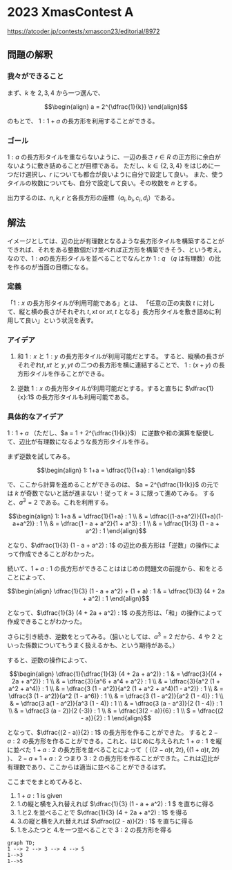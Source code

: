 # 2023 XmasContest A
https://atcoder.jp/contests/xmascon23/editorial/8972

## 問題の解釈
### 我々ができること
まず、$`k`$ を $`2, 3, 4 `$ から一つ選んで、

```math
\begin{align}
a = 2^{\dfrac{1}{k}}
\end{align}
```
のもとで、
$`1 : 1+a`$ の長方形を利用することができる。

### ゴール
$`1:a`$ の長方形タイルを重ならないように、一辺の長さ $r \in R$ の正方形に余白がないように敷き詰めることが目標である。
ただし、$`k \in \lbrace 2, 3, 4 \rbrace`$  をはじめに一つだけ選択し、$r$ についても都合が良いように自分で設定して良い。
また、使うタイルの枚数についても、自分で設定して良い。その枚数を $`n`$ とする。

出力するのは、$`n, k, r`$ と各長方形の座標（$`a_i, b_i, c_i, d_i`$）である。

## 解法
イメージとしては、辺の比が有理数となるような長方形タイルを構築することができれば、それをある整数個だけ並べれば正方形を構築できそう、という考え。
なので、$`1:a`$の長方形タイルを並べることでなんとか $`1 : q`$ （$`q`$ は有理数）の比を作るのが当面の目標になる。

### 定義
「$`1:x`$ の長方形タイルが利用可能である」とは、
「任意の正の実数 $`t`$ に対して、縦と横の長さがそれぞれ $`t, xt`$ or $`xt, t`$ となる」長方形タイルを敷き詰めに利用して良い」という状況を表す。

### アイデア
1. 和
$`1:x`$ と $`1:y`$ の長方形タイルが利用可能だとする。
すると、縦横の長さがそれぞれ$`t, xt`$ と $`y, yt`$ の二つの長方形を横に連結することで、
$`1: (x+y)`$ の長方形タイルを作ることができる。

3. 逆数
$`1:x`$ の長方形タイルが利用可能だとする。すると直ちに
$`\dfrac{1}{x}:1`$ の長方形タイルも利用可能である。

### 具体的なアイデア
$`1: 1+a`$ （ただし、$`a = 1 + 2^{\dfrac{1}{k}}`$） に逆数や和の演算を駆使して、辺比が有理数になるような長方形タイルを作る。

まず逆数を試してみる。
```math
\begin{align}
1: 1+a = \dfrac{1}{1+a} : 1
\end{align}
```
で、ここから計算を進めることができるのは、 $`a = 2^{\dfrac{1}{k}}`$ の元では $`k`$ が奇数でないと話が進まない！従って $k=3$ に限って進めてみる。
すると、$`a^3 = 2`$ である。これを利用する。

```math
\begin{align}
1: 1+a
& =  \dfrac{1}{1+a} : 1 \\
& = \dfrac{(1-a+a^2)}{(1+a)(1-a+a^2)} : 1 \\
& = \dfrac{1 - a + a^2}{1 + a^3} : 1 \\
& = \dfrac{1}{3} (1 - a + a^2) : 1 
\end{align}
```
となり、$`\dfrac{1}{3} (1 - a + a^2) : 1`$ の辺比の長方形は「逆数」の操作によって作成できることがわかった。

続いて、$`1 + a : 1`$ の長方形ができることははじめの問題文の前提から、和をとることによって、

```math
\begin{align}
\dfrac{1}{3} (1 - a + a^2) + (1 + a) : 1 & =
\dfrac{1}{3} (4 + 2a + a^2) : 1
\end{align}
```

となって、$`\dfrac{1}{3} (4 + 2a + a^2) : 1`$ の長方形は、「和」の操作によって作成できることがわかった。

さらに引き続き、逆数をとってみる。（狙いとしては、$` a^3 = 2 `$ だから、$`4`$ や $`2`$ といった係数についてもうまく扱えるかも、という期待がある。）

すると、逆数の操作によって、

```math
\begin{align}
\dfrac{1}{\dfrac{1}{3} (4 + 2a + a^2)} : 1
& = \dfrac{3}{(4 + 2a + a^2)} : 1 \\
& = \dfrac{3}{a^6 + a^4 + a^2} : 1 \\
& = \dfrac{3}{a^2 (1 + a^2 + a^4)} : 1 \\
& = \dfrac{3 (1 - a^2)}{a^2 (1 + a^2 + a^4)(1 - a^2)} : 1 \\
& = \dfrac{3 (1 - a^2)}{a^2 (1 - a^6)} : 1 \\
& = \dfrac{3 (1 - a^2)}{a^2 (1 - 4)} : 1 \\
& = \dfrac{3 a(1 - a^2)}{a^3 (1 - 4)} : 1 \\
& = \dfrac{3 (a - a^3)}{2 (1 - 4)} : 1 \\
& = \dfrac{3 (a - 2)}{2 (-3)} : 1 \\
& = \dfrac{3(2 - a)}{6} : 1 \\
$ = \dfrac{(2 - a)}{2} : 1
\end{align}
```

となって、$`\dfrac{(2 - a)}{2} : 1`$ の長方形を作ることができた。
すると $`2-a : 2`$ の長方形を作ることができる。これと、はじめに与えられた $`1+a : 1`$ を縦に並べた $`1+a : 2`$ の長方形を並べることによって（
$`\{(2-a)t, 2t\}, \{(1+a)t, 2t\}`$
）、
$`2 - a + 1 + a : 2`$ つまり $`3:2`$ の長方形を作ることができた。これは辺比が有理数であり、ここからは適当に並べることができるはず。

ここまでをまとめてみると、
1.  $`1+a:1`$ is given
2.  1.の縦と横を入れ替えれば $`\dfrac{1}{3} (1 - a + a^2) : 1 `$ を直ちに得る
3.  1.と2.を並べることで $`\dfrac{1}{3} (4 + 2a + a^2) : 1`$ を得る
4.  3.の縦と横を入れ替えれば $`\dfrac{(2 - a)}{2} : 1`$ を直ちに得る
5.  1.をふたつと 4.を一つ並べることで $`3:2`$ の長方形を得る



```mermaid
graph TD;
1 --> 2 --> 3 --> 4 --> 5
1-->3
1-->5

```
